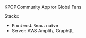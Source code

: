 KPOP Community App for Global Fans

Stacks:
- Front end: React native
- Server: AWS Amplify, GraphQL 
